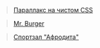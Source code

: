 > [Параллакс на чистом CSS](tryhardy.github.io/parallax)

> [Mr. Burger](tryhardy.github.io/hamburger/)

> [Спортзал "Афродита"](tryhardy.github.io/afrodita)

